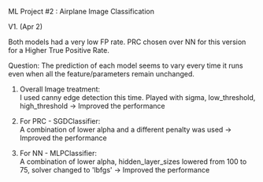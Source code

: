 ML Project #2 : Airplane Image Classification

V1. (Apr 2)


Both models had a very low FP rate.
PRC chosen over NN for this version for a Higher True Positive Rate.

Question: The prediction of each model seems to vary every time it runs even when all the feature/parameters remain unchanged.  

1. Overall Image treatment: <br>
I used canny edge detection this time. Played with sigma, low_threshold, high_threshold
-> Improved the performance

2. For PRC - SGDClassifier: <br>
A combination of lower alpha and a different penalty was used
-> Improved the performance

3. For NN - MLPClassifier: <br>
A combination of lower alpha, hidden_layer_sizes lowered from 100 to 75, solver changed to 'lbfgs'
-> Improved the performance
